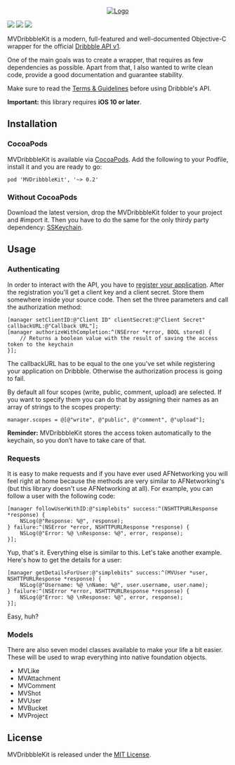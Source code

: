 <p align="center" >
	<a href="https://github.com/marcelvoss/MVDribbbleKit"><img src="Logo.png" alt="Logo" title="MVDribbbleKit"></a>
</p>

![](https://img.shields.io/cocoapods/v/MVDribbbleKit.svg)
![](https://img.shields.io/cocoapods/l/MVDribbbleKit.svg)
![](https://img.shields.io/cocoapods/p/MVDribbbleKit.svg)

MVDribbbleKit is a modern, full-featured and well-documented Objective-C wrapper for the official [Dribbble API v1](https://dribbble.com/api).

One of the main goals was to create a wrapper, that requires as few dependencies as possible. Apart from that, I also wanted to write clean code, provide a good documentation and guarantee stability.

Make sure to read the [Terms & Guidelines](http://developer.dribbble.com/terms/) before using Dribbble's API.

**Important:** this library requires **iOS 10 or later**.

## Installation
### CocoaPods
MVDribbbleKit is available via [CocoaPods](http://cocoapods.org/). Add the following to your Podfile, install it and you are ready to go:

`
pod 'MVDribbbleKit', '~> 0.2'
`

### Without CocoaPods
Download the latest version, drop the MVDribbbleKit folder to your project and #import it. Then you have to do the same for the only thirdy party dependency: [SSKeychain](https://github.com/soffes/SSKeychain).

## Usage
### Authenticating
In order to interact with the API, you have to [register your application](https://dribbble.com/account/applications/new). After the registration you'll get a client key and a client secret. Store them somewhere inside your source code. Then set the three parameters and call the authorization method:

``` objc
[manager setClientID:@"Client ID" clientSecret:@"Client Secret" callbackURL:@"Callback URL"];
[manager authorizeWithCompletion:^(NSError *error, BOOL stored) {
	// Returns a boolean value with the result of saving the access token to the keychain
}];
```

The callbackURL has to be equal to the one you've set while registering your application on Dribbble. Otherwise the authorization process is going to fail.

By default all four scopes (write, public, comment, upload) are selected. If you want to specify them you can do that by assigning their names as an array of strings to the scopes property:

``` objc
manager.scopes = @[@"write", @"public", @"comment", @"upload"];
```

**Reminder:** MVDribbbleKit stores the access token automatically to the keychain, so you don’t have to take care of that.

### Requests
It is easy to make requests and if you have ever used AFNetworking you will feel right at home because the methods are very similar to AFNetworking's (but this library doesn't use AFNetworking at all). For example, you can follow a user with the following code:

``` objc
[manager followUserWithID:@"simplebits" success:^(NSHTTPURLResponse *response) {
	NSLog(@"Response: %@", response);
} failure:^(NSError *error, NSHTTPURLResponse *response) {
	NSLog(@"Error: %@ \nResponse: %@", error, response);
}];
```

Yup, that's it. Everything else is similar to this. Let's take another example. Here's how to get the details for a user:

``` objc
[manager getDetailsForUser:@"simplebits" success:^(MVUser *user, NSHTTPURLResponse *response) {
	NSLog(@"Username: %@ \nName: %@", user.username, user.name);
} failure:^(NSError *error, NSHTTPURLResponse *response) {
	NSLog(@"Error: %@ \nResponse: %@", error, response);
}];
```

Easy, huh? 

### Models
There are also seven model classes available to make your life a bit easier. These will be used to wrap everything into native foundation objects.

* MVLike
* MVAttachment
* MVComment
* MVShot
* MVUser
* MVBucket
* MVProject

## License
MVDribbbleKit is released under the [MIT License](https://github.com/marcelvoss/MVDribbbleKit/blob/master/LICENSE.md).
